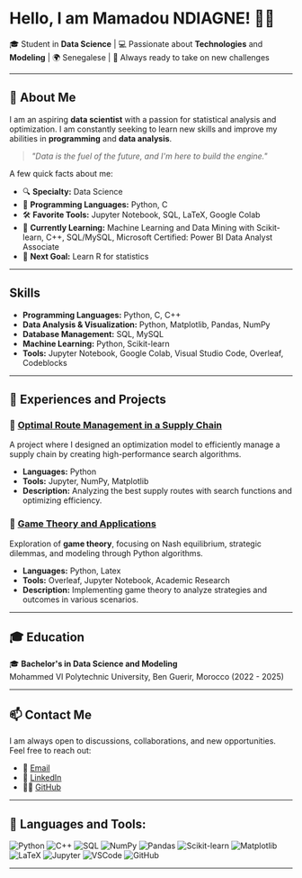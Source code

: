
# Hello, I am Mamadou NDIAGNE! 👨‍💻

🎓 Student in **Data Science** | 💻 Passionate about **Technologies** and **Modeling** | 🌍 Senegalese | 🚀 Always ready to take on new challenges

---

## 🌟 About Me

I am an aspiring **data scientist** with a passion for statistical analysis and optimization. I am constantly seeking to learn new skills and improve my abilities in **programming** and **data analysis**.

> *"Data is the fuel of the future, and I'm here to build the engine."*

A few quick facts about me:
- 🔍 **Specialty:** Data Science
- 💼 **Programming Languages:** Python, C
- 🛠️ **Favorite Tools:** Jupyter Notebook, SQL, LaTeX, Google Colab
- 🌱 **Currently Learning:** Machine Learning and Data Mining with Scikit-learn, C++, SQL/MySQL, Microsoft Certified: Power BI Data Analyst Associate
- 🚀 **Next Goal:** Learn R for statistics

---

## Skills

- **Programming Languages:** Python, C, C++
- **Data Analysis & Visualization:** Python, Matplotlib, Pandas, NumPy
- **Database Management:** SQL, MySQL
- **Machine Learning:** Python, Scikit-learn
- **Tools:** Jupyter Notebook, Google Colab, Visual Studio Code, Overleaf, Codeblocks

---

## 💼 Experiences and Projects

### 🔗 [Optimal Route Management in a Supply Chain](https://github.com/momodiagne/Supply-Chain-Problem)
A project where I designed an optimization model to efficiently manage a supply chain by creating high-performance search algorithms.

- **Languages:** Python
- **Tools:** Jupyter, NumPy, Matplotlib
- **Description:** Analyzing the best supply routes with search functions and optimizing efficiency.

### 🔗 [Game Theory and Applications](https://github.com/momodiagne/game-theory)
Exploration of **game theory**, focusing on Nash equilibrium, strategic dilemmas, and modeling through Python algorithms.

- **Languages:** Python, Latex
- **Tools:** Overleaf, Jupyter Notebook, Academic Research
- **Description:** Implementing game theory to analyze strategies and outcomes in various scenarios.

---

## 🎓 Education

🎓 **Bachelor's in Data Science and Modeling**  
Mohammed VI Polytechnic University, Ben Guerir, Morocco (2022 - 2025)

---

## 📫 Contact Me

I am always open to discussions, collaborations, and new opportunities. Feel free to reach out:

- 📧 [Email](mailto:mamadou.ndiagne@um6p.ma)
- 💼 [LinkedIn](https://www.linkedin.com/in/mamadou-ndiagne-a7a44932a/)
- 🐱‍💻 [GitHub](https://github.com/momodiagne)

---

## 🔧 Languages and Tools:

![Python](https://img.shields.io/badge/Python-3776AB?style=for-the-badge&logo=python&logoColor=white)
![C++](https://img.shields.io/badge/C%2B%2B-00599C?style=for-the-badge&logo=c%2B%2B&logoColor=white)
![SQL](https://img.shields.io/badge/SQL-336791?style=for-the-badge&logo=postgresql&logoColor=white)
![NumPy](https://img.shields.io/badge/NumPy-013243?style=for-the-badge&logo=numpy&logoColor=white)
![Pandas](https://img.shields.io/badge/Pandas-150458?style=for-the-badge&logo=pandas&logoColor=white)
![Scikit-learn](https://img.shields.io/badge/scikit--learn-F7931E?style=for-the-badge&logo=scikit-learn&logoColor=white)
![Matplotlib](https://img.shields.io/badge/Matplotlib-11557C?style=for-the-badge&logo=python&logoColor=white)
![LaTeX](https://img.shields.io/badge/LaTeX-008080?style=for-the-badge&logo=latex&logoColor=white)
![Jupyter](https://img.shields.io/badge/Jupyter-F37626?style=for-the-badge&logo=jupyter&logoColor=white)
![VSCode](https://img.shields.io/badge/VS_Code-007ACC?style=for-the-badge&logo=visual%20studio%20code&logoColor=white)
![GitHub](https://img.shields.io/badge/GitHub-181717?style=for-the-badge&logo=github&logoColor=white)

---
